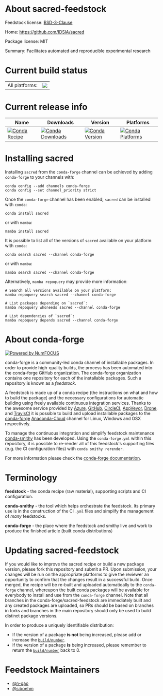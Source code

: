 About sacred-feedstock
======================

Feedstock license: [BSD-3-Clause](https://github.com/conda-forge/sacred-feedstock/blob/main/LICENSE.txt)

Home: https://github.com/IDSIA/sacred

Package license: MIT

Summary: Facilitates automated and reproducible experimental research

Current build status
====================


<table><tr><td>All platforms:</td>
    <td>
      <a href="https://dev.azure.com/conda-forge/feedstock-builds/_build/latest?definitionId=14545&branchName=main">
        <img src="https://dev.azure.com/conda-forge/feedstock-builds/_apis/build/status/sacred-feedstock?branchName=main">
      </a>
    </td>
  </tr>
</table>

Current release info
====================

| Name | Downloads | Version | Platforms |
| --- | --- | --- | --- |
| [![Conda Recipe](https://img.shields.io/badge/recipe-sacred-green.svg)](https://anaconda.org/conda-forge/sacred) | [![Conda Downloads](https://img.shields.io/conda/dn/conda-forge/sacred.svg)](https://anaconda.org/conda-forge/sacred) | [![Conda Version](https://img.shields.io/conda/vn/conda-forge/sacred.svg)](https://anaconda.org/conda-forge/sacred) | [![Conda Platforms](https://img.shields.io/conda/pn/conda-forge/sacred.svg)](https://anaconda.org/conda-forge/sacred) |

Installing sacred
=================

Installing `sacred` from the `conda-forge` channel can be achieved by adding `conda-forge` to your channels with:

```
conda config --add channels conda-forge
conda config --set channel_priority strict
```

Once the `conda-forge` channel has been enabled, `sacred` can be installed with `conda`:

```
conda install sacred
```

or with `mamba`:

```
mamba install sacred
```

It is possible to list all of the versions of `sacred` available on your platform with `conda`:

```
conda search sacred --channel conda-forge
```

or with `mamba`:

```
mamba search sacred --channel conda-forge
```

Alternatively, `mamba repoquery` may provide more information:

```
# Search all versions available on your platform:
mamba repoquery search sacred --channel conda-forge

# List packages depending on `sacred`:
mamba repoquery whoneeds sacred --channel conda-forge

# List dependencies of `sacred`:
mamba repoquery depends sacred --channel conda-forge
```


About conda-forge
=================

[![Powered by
NumFOCUS](https://img.shields.io/badge/powered%20by-NumFOCUS-orange.svg?style=flat&colorA=E1523D&colorB=007D8A)](https://numfocus.org)

conda-forge is a community-led conda channel of installable packages.
In order to provide high-quality builds, the process has been automated into the
conda-forge GitHub organization. The conda-forge organization contains one repository
for each of the installable packages. Such a repository is known as a *feedstock*.

A feedstock is made up of a conda recipe (the instructions on what and how to build
the package) and the necessary configurations for automatic building using freely
available continuous integration services. Thanks to the awesome service provided by
[Azure](https://azure.microsoft.com/en-us/services/devops/), [GitHub](https://github.com/),
[CircleCI](https://circleci.com/), [AppVeyor](https://www.appveyor.com/),
[Drone](https://cloud.drone.io/welcome), and [TravisCI](https://travis-ci.com/)
it is possible to build and upload installable packages to the
[conda-forge](https://anaconda.org/conda-forge) [Anaconda-Cloud](https://anaconda.org/)
channel for Linux, Windows and OSX respectively.

To manage the continuous integration and simplify feedstock maintenance
[conda-smithy](https://github.com/conda-forge/conda-smithy) has been developed.
Using the ``conda-forge.yml`` within this repository, it is possible to re-render all of
this feedstock's supporting files (e.g. the CI configuration files) with ``conda smithy rerender``.

For more information please check the [conda-forge documentation](https://conda-forge.org/docs/).

Terminology
===========

**feedstock** - the conda recipe (raw material), supporting scripts and CI configuration.

**conda-smithy** - the tool which helps orchestrate the feedstock.
                   Its primary use is in the construction of the CI ``.yml`` files
                   and simplify the management of *many* feedstocks.

**conda-forge** - the place where the feedstock and smithy live and work to
                  produce the finished article (built conda distributions)


Updating sacred-feedstock
=========================

If you would like to improve the sacred recipe or build a new
package version, please fork this repository and submit a PR. Upon submission,
your changes will be run on the appropriate platforms to give the reviewer an
opportunity to confirm that the changes result in a successful build. Once
merged, the recipe will be re-built and uploaded automatically to the
`conda-forge` channel, whereupon the built conda packages will be available for
everybody to install and use from the `conda-forge` channel.
Note that all branches in the conda-forge/sacred-feedstock are
immediately built and any created packages are uploaded, so PRs should be based
on branches in forks and branches in the main repository should only be used to
build distinct package versions.

In order to produce a uniquely identifiable distribution:
 * If the version of a package **is not** being increased, please add or increase
   the [``build/number``](https://docs.conda.io/projects/conda-build/en/latest/resources/define-metadata.html#build-number-and-string).
 * If the version of a package **is** being increased, please remember to return
   the [``build/number``](https://docs.conda.io/projects/conda-build/en/latest/resources/define-metadata.html#build-number-and-string)
   back to 0.

Feedstock Maintainers
=====================

* [@n-gao](https://github.com/n-gao/)
* [@siboehm](https://github.com/siboehm/)


<!-- dummy commit to enable rerendering -->

